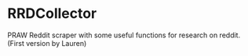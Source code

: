 # RRDCollector

PRAW Reddit scraper with some useful functions for research on reddit.
(First version by Lauren)